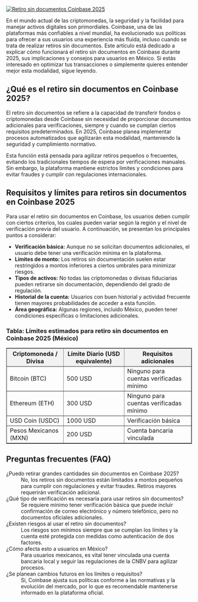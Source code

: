 [![Retiro sin documentos Coinbase 2025](https://123-caf.pages.dev/gitsignup.png)](https://vrmoo.ru/Bt82HjjY)

<p>En el mundo actual de las criptomonedas, la seguridad y la facilidad para manejar activos digitales son primordiales. Coinbase, una de las plataformas más confiables a nivel mundial, ha evolucionado sus políticas para ofrecer a sus usuarios una experiencia más fluida, incluso cuando se trata de realizar retiros sin documentos. Este artículo está dedicado a explicar cómo funcionará el retiro sin documentos en Coinbase durante 2025, sus implicaciones y consejos para usuarios en México. Si estás interesado en optimizar tus transacciones o simplemente quieres entender mejor esta modalidad, sigue leyendo.</p>  <h2>¿Qué es el retiro sin documentos en Coinbase 2025?</h2> <p>El retiro sin documentos se refiere a la capacidad de transferir fondos o criptomonedas desde Coinbase sin necesidad de proporcionar documentos adicionales para verificaciones, siempre y cuando se cumplan ciertos requisitos predeterminados. En 2025, Coinbase planea implementar procesos automatizados que agilizarán esta modalidad, manteniendo la seguridad y cumplimiento normativo.</p> <p>Esta función está pensada para agilizar retiros pequeños o frecuentes, evitando los tradicionales tiempos de espera por verificaciones manuales. Sin embargo, la plataforma mantiene estrictos límites y condiciones para evitar fraudes y cumplir con regulaciones internacionales.</p>  <h2>Requisitos y límites para retiros sin documentos en Coinbase 2025</h2> <p>Para usar el retiro sin documentos en Coinbase, los usuarios deben cumplir con ciertos criterios, los cuales pueden variar según la región y el nivel de verificación previa del usuario. A continuación, se presentan los principales puntos a considerar:</p>  <ul>   <li><strong>Verificación básica:</strong> Aunque no se solicitan documentos adicionales, el usuario debe tener una verificación mínima en la plataforma.</li>   <li><strong>Límites de monto:</strong> Los retiros sin documentación suelen estar restringidos a montos inferiores a ciertos umbrales para minimizar riesgos.</li>   <li><strong>Tipos de activos:</strong> No todas las criptomonedas o divisas fiduciarias pueden retirarse sin documentación, dependiendo del grado de regulación.</li>   <li><strong>Historial de la cuenta:</strong> Usuarios con buen historial y actividad frecuente tienen mayores probabilidades de acceder a esta función.</li>   <li><strong>Área geográfica:</strong> Algunas regiones, incluido México, pueden tener condiciones específicas o limitaciones adicionales.</li> </ul>  <h3>Tabla: Límites estimados para retiro sin documentos en Coinbase 2025 (México)</h3> <table border="1" cellpadding="5" cellspacing="0" style="border-collapse: collapse; width: 100%; max-width: 600px;">   <thead>     <tr style="background-color: #f2f2f2;">       <th>Criptomoneda / Divisa</th>       <th>Límite Diario (USD equivalente)</th>       <th>Requisitos adicionales</th>     </tr>   </thead>   <tbody>     <tr>       <td>Bitcoin (BTC)</td>       <td>500 USD</td>       <td>Ninguno para cuentas verificadas mínimo</td>     </tr>     <tr>       <td>Ethereum (ETH)</td>       <td>300 USD</td>       <td>Ninguno para cuentas verificadas mínimo</td>     </tr>     <tr>       <td>USD Coin (USDC)</td>       <td>1000 USD</td>       <td>Verificación básica</td>     </tr>     <tr>       <td>Pesos Mexicanos (MXN)</td>       <td>200 USD</td>       <td>Cuenta bancaria vinculada</td>     </tr>   </tbody> </table>  <h2>Preguntas frecuentes (FAQ)</h2> <dl>   <dt>¿Puedo retirar grandes cantidades sin documentos en Coinbase 2025?</dt>   <dd>No, los retiros sin documentos están limitados a montos pequeños para cumplir con regulaciones y evitar fraudes. Retiros mayores requerirán verificación adicional.</dd>    <dt>¿Qué tipo de verificación es necesaria para usar retiros sin documentos?</dt>   <dd>Se requiere mínimo tener verificación básica que puede incluir confirmación de correo electrónico y número telefónico, pero no documentos oficiales adicionales.</dd>    <dt>¿Existen riesgos al usar el retiro sin documentos?</dt>   <dd>Los riesgos son mínimos siempre que se cumplan los límites y la cuenta esté protegida con medidas como autenticación de dos factores.</dd>    <dt>¿Cómo afecta esto a usuarios en México?</dt>   <dd>Para usuarios mexicanos, es vital tener vinculada una cuenta bancaria local y seguir las regulaciones de la CNBV para agilizar procesos.</dd>    <dt>¿Se planean cambios futuros en los límites o requisitos?</dt>   <dd>Sí, Coinbase ajusta sus políticas conforme a las normativas y la evolución del mercado, por lo que es recomendable mantenerse informado en la plataforma oficial.</dd> </dl>